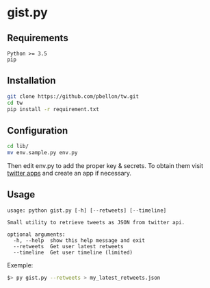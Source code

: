 # gist.py
## Requirements
```
Python >= 3.5
pip
```

## Installation
```sh
git clone https://github.com/pbellon/tw.git
cd tw
pip install -r requirement.txt
```

## Configuration
```sh
cd lib/
mv env.sample.py env.py
```
Then edit env.py to add the proper key & secrets. To obtain them visit [twitter apps][apps] and create an app if necessary.

## Usage
```
usage: python gist.py [-h] [--retweets] [--timeline]

Small utility to retrieve tweets as JSON from twitter api.

optional arguments:
  -h, --help  show this help message and exit
  --retweets  Get user latest retweets
  --timeline  Get user timeline (limited)
```

Exemple:
```sh
$> py gist.py --retweets > my_latest_retweets.json
```

[apps]: https://apps.twitter.com/
